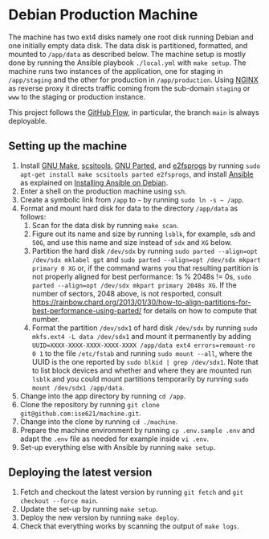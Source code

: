 # Debian Production Machine

The machine has two ext4 disks namely one root disk running Debian and one
initially empty data disk.  The data disk is partitioned, formatted, and
mounted to `/app/data` as described below.  The machine setup is mostly done by
running the Ansible playbook `./local.yml` with `make setup`.  The machine runs
two instances of the application, one for staging in `/app/staging` and the
other for production in `/app/production`. Using [NGINX](https://nginx.org) as
reverse proxy it directs traffic coming from the sub-domain `staging` or `www`
to the staging or production instance.

This project follows the
[GitHub Flow](https://guides.github.com/introduction/flow/), in particular, the
branch `main` is always deployable.

## Setting up the machine
1. Install
   [GNU Make](https://www.gnu.org/software/make/),
   [scsitools](https://packages.debian.org/buster/scsitools),
   [GNU Parted](https://www.gnu.org/software/parted/manual/parted.html), and
   [e2fsprogs](https://packages.debian.org/buster/e2fsprogs)
   by running `sudo apt-get install make scsitools parted e2fsprogs`, and
   install [Ansible](https://www.ansible.com) as explained on
   [Installing Ansible on Debian](https://docs.ansible.com/ansible/latest/installation_guide/intro_installation.html#installing-ansible-on-debian).
1. Enter a shell on the production machine using `ssh`.
1. Create a symbolic link from `/app` to `~` by running `sudo ln -s ~ /app`.
1. Format and mount hard disk for data to the directory `/app/data` as follows:
   1. Scan for the data disk by running `make scan`.
   1. Figure out its name and size by running `lsblk`, for example, `sdb` and
      `50G`, and use this name and size instead of `sdx` and `XG` below.
   1. Partition the hard disk `/dev/sdx` by running
      `sudo parted --align=opt /dev/sdx mklabel gpt`
      and
      `sudo parted --align=opt /dev/sdx mkpart primary 0 XG`
      or, if the command warns you that resulting partition is not properly
      aligned for best performance: 1s % 2048s != 0s,
      `sudo parted --align=opt /dev/sdx mkpart primary 2048s XG`.
      If the number of sectors, 2048 above, is not resported, consult
      https://rainbow.chard.org/2013/01/30/how-to-align-partitions-for-best-performance-using-parted/
      for details on how to compute that number.
   1. Format the partition `/dev/sdx1` of hard disk `/dev/sdx` by running
      `sudo mkfs.ext4 -L data /dev/sdx1`
      and mount it permanently by adding
      `UUID=XXXX-XXXX-XXXX-XXXX-XXXX /app/data ext4 errors=remount-ro 0 1`
      to the file `/etc/fstab` and running
      `sudo mount --all`,
      where the UUID is the one reported by
      `sudo blkid | grep /dev/sdx1`.
      Note that to list block devices and whether and where they are
      mounted run `lsblk` and you could mount partitions temporarily by running
      `sudo mount /dev/sdx1 /app/data`.
1. Change into the app directory by running `cd /app`.
1. Clone the repository by running
   `git clone git@github.com:ise621/machine.git`.
1. Change into the clone by running `cd ./machine`.
1. Prepare the machine environment by running `cp .env.sample .env` and adapt
   the `.env` file as needed for example inside `vi .env`.
1. Set-up everything else with Ansible by running `make setup`.

## Deploying the latest version
1. Fetch and checkout the latest version by running `git fetch` and
   `git checkout --force main`.
1. Update the set-up by running `make setup`.
1. Deploy the new version by running `make deploy`.
1. Check that everything works by scanning the output of `make logs`.
